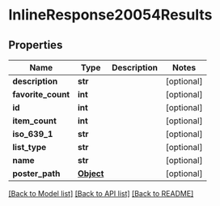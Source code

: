 # InlineResponse20054Results

## Properties
Name | Type | Description | Notes
------------ | ------------- | ------------- | -------------
**description** | **str** |  | [optional] 
**favorite_count** | **int** |  | [optional] 
**id** | **int** |  | [optional] 
**item_count** | **int** |  | [optional] 
**iso_639_1** | **str** |  | [optional] 
**list_type** | **str** |  | [optional] 
**name** | **str** |  | [optional] 
**poster_path** | [**Object**](Object.md) |  | [optional] 

[[Back to Model list]](../README.md#documentation-for-models) [[Back to API list]](../README.md#documentation-for-api-endpoints) [[Back to README]](../README.md)

